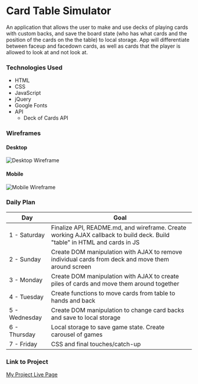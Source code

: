 # Card Table Simulator

An application that allows the user to make and use decks of playing cards with custom backs, and save the board state (who has what cards and the position of the cards on the the table) to local storage. App will differentiate between faceup and facedown cards, as well as cards that the player is allowed to look at and not look at.

### Technologies Used

- HTML
- CSS
- JavaScript
- jQuery
- Google Fonts
- API
  - Deck of Cards API
  
### Wireframes

#### Desktop

![Desktop Wireframe](https://i.imgur.com/TqHI7gi.png)

#### Mobile

![Mobile Wireframe](https://i.imgur.com/b8ELt2w.png)

### Daily Plan

| Day | Goal |
|-----|------|
| 1 - Saturday | Finalize API, README.md, and wireframe. Create working AJAX callback to build deck. Build "table" in HTML and cards in JS |
| 2 - Sunday | Create DOM manipulation with AJAX to remove individual cards from deck and move them around screen |
| 3 - Monday | Create DOM manipulation with AJAX to create piles of cards and move them around together |
| 4 - Tuesday | Create functions to move cards from table to hands and back |
| 5 - Wednesday | Create DOM manipulation to change card backs and save to local storage |
| 6 - Thursday | Local storage to save game state. Create carousel of games |
| 7 - Friday | CSS and final touches/catch-up |

### Link to Project
[My Project Live Page](https://dansinensky.github.io/turmeric-project1/)
